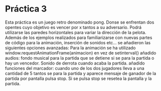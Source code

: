 # Práctica 3
Esta práctica es un juego retro denominado pong. Donse se enfrentan dos opentes cuyo objetivo es vencer por x tantos a su adversario. Podrá utilizarse las paredes horizontales para variar la dirección de la pelota.
Además de los ejemplos realizados para familiarizarse con nuevas partes de código para la animación, inserción de sonidos etc... se añadieron las siguientes opciones avanzadas:
Para la animación se ha utilizado  window.requestAnimationFrame(animacion) en vez de setinterval()
añadido audios: fondo musical para la partida que se detiene si se para la partida o hay un vencedor. Sonido de derrota cuando acaba la partida.
añadido funciones del marcador: cuando uno de los dos jugadores lleva a una cantidad de 5 tantos se para la partida y aparece mensaje de ganador de la partida por pantalla pulsa stop.
Si se pulsa stop se resetea la pantalla y la partida.
